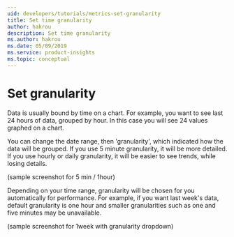 ```yaml
---
uid: developers/tutorials/metrics-set-granularity
title: Set time granularity
author: hakrou
description: Set time granularity
ms.author: hakrou
ms.date: 05/09/2019
ms.service: product-insights
ms.topic: conceptual
---
```


# Set granularity 

Data is usually bound by time on a chart. For example, you want to see last 24 hours of data, grouped by hour. In this case you will see 24 values graphed on a chart. 

You can change the date range, then 'granularity', which indicated how the data will be grouped. If you use 5 minute granularity, it will be more detailed. If you use hourly or daily granularity, it will be easier to see trends, while losing details. 

(sample screenshot for 5 min / 1hour) 

Depending on your time range, granularity will be chosen for you automatically for performance. For example, if you want last week's data, default granularity is one hour and smaller granularities such as one and five minutes may be unavailable. 

(sample screenshot for 1week with granularity dropdown) 

